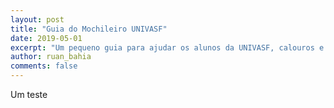 ```yaml
---
layout: post
title: "Guia do Mochileiro UNIVASF"
date: 2019-05-01
excerpt: "Um pequeno guia para ajudar os alunos da UNIVASF, calouros e veteranos, em diversos assuntos da vida acadêmica."
author: ruan_bahia
comments: false
---
```


Um teste